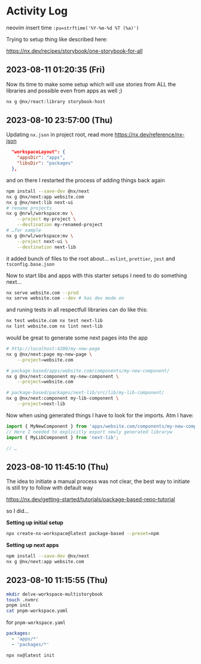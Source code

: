 # Activity Log

neovim insert time `:pu=strftime('%Y-%m-%d %T (%a)')`

Trying to setup thing like described here:

<https://nx.dev/recipes/storybook/one-storybook-for-all>

## 2023-08-11 01:20:35 (Fri)

Now its time to make some setup which will use stories
from ALL the libraries and possible even from apps as well ;)

```bash
nx g @nx/react:library storybook-host
```

## 2023-08-10 23:57:00 (Thu)

Updating `nx.json` in project root,
read more <https://nx.dev/reference/nx-json>

```json
  "workspaceLayout": {
    "appsDir": "apps",
    "libsDir": "packages"
  },
```

and on there I restarted the process of adding things back again

```bash
npm install --save-dev @nx/next
nx g @nx/next:app website.com
nx g @nx/next:lib next-ui
# rename projects
nx g @nrwl/workspace:mv \
    --project my-project \
    --destination my-renamed-project
# …for xample
nx g @nrwl/workspace:mv \
    --project next-ui \
    --destination next-lib
```

it added bunch of files to the root about… `eslint`, `prettier`, `jest` and `tsconfig.base.json`

Now to start libs and apps with this starter setups I need to do something next…

```bash
nx serve website.com --prod
nx serve website.com --dev # has dev mode on
```

and runing tests in all respectfull libraries can do like this:

```bash
nx test website.com nx test next-lib
nx lint website.com nx lint next-lib
```

would be great to generate some next pages into the app

```bash
# http://localhost:4200/my-new-page
nx g @nx/next:page my-new-page \
    --project=website.com

# package-based/apps/website.com/components/my-new-component/
nx g @nx/next:component my-new-component \
    --project=website.com

# package-based/packages/next-lib/src/lib/my-lib-component/
nx g @nx/next:component my-lib-component \
    --project=next-lib
```

Now when using generated things I have to look for the imports. Atm I have:

```ts
import { MyNewComponent } from 'apps/website.com/components/my-new-component/my-new-component';
// Here I needed to explicitly export newly generated libraryw
import { MyLibComponent } from 'next-lib';

// …
```

## 2023-08-10 11:45:10 (Thu)

The idea to initiate a manual process was not clear,
the best way to initiate is still try to follow with
default way

<https://nx.dev/getting-started/tutorials/package-based-repo-tutorial>

so I did…

**Setting up initial setup**

```bash
npx create-nx-workspace@latest package-based --preset=npm
```

**Setting up next apps**

```bash
npm install --save-dev @nx/next
nx g @nx/next:app website.com
```

## 2023-08-10 11:15:55 (Thu)

```bash
mkdir delve-workspace-multistorybook
touch .nvmrc
pnpm init
cat pnpm-workspace.yaml
```

for `pnpm-workspace.yaml`

```yaml
packages:
  - 'apps/*'
  - 'packages/*'
```

```bash
npx nx@latest init
```
